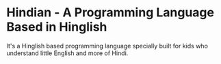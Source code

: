 # Hindian - A Programming Language Based in Hinglish
It's a Hinglish based programming language specially built for kids who understand little English and more of Hindi. 
